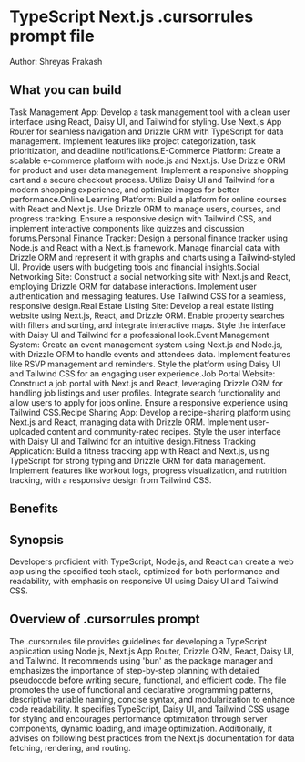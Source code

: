 # TypeScript Next.js .cursorrules prompt file

Author: Shreyas Prakash

## What you can build
Task Management App: Develop a task management tool with a clean user interface using React, Daisy UI, and Tailwind for styling. Use Next.js App Router for seamless navigation and Drizzle ORM with TypeScript for data management. Implement features like project categorization, task prioritization, and deadline notifications.E-Commerce Platform: Create a scalable e-commerce platform with node.js and Next.js. Use Drizzle ORM for product and user data management. Implement a responsive shopping cart and a secure checkout process. Utilize Daisy UI and Tailwind for a modern shopping experience, and optimize images for better performance.Online Learning Platform: Build a platform for online courses with React and Next.js. Use Drizzle ORM to manage users, courses, and progress tracking. Ensure a responsive design with Tailwind CSS, and implement interactive components like quizzes and discussion forums.Personal Finance Tracker: Design a personal finance tracker using Node.js and React with a Next.js framework. Manage financial data with Drizzle ORM and represent it with graphs and charts using a Tailwind-styled UI. Provide users with budgeting tools and financial insights.Social Networking Site: Construct a social networking site with Next.js and React, employing Drizzle ORM for database interactions. Implement user authentication and messaging features. Use Tailwind CSS for a seamless, responsive design.Real Estate Listing Site: Develop a real estate listing website using Next.js, React, and Drizzle ORM. Enable property searches with filters and sorting, and integrate interactive maps. Style the interface with Daisy UI and Tailwind for a professional look.Event Management System: Create an event management system using Next.js and Node.js, with Drizzle ORM to handle events and attendees data. Implement features like RSVP management and reminders. Style the platform using Daisy UI and Tailwind CSS for an engaging user experience.Job Portal Website: Construct a job portal with Next.js and React, leveraging Drizzle ORM for handling job listings and user profiles. Integrate search functionality and allow users to apply for jobs online. Ensure a responsive experience using Tailwind CSS.Recipe Sharing App: Develop a recipe-sharing platform using Next.js and React, managing data with Drizzle ORM. Implement user-uploaded content and community-rated recipes. Style the user interface with Daisy UI and Tailwind for an intuitive design.Fitness Tracking Application: Build a fitness tracking app with React and Next.js, using TypeScript for strong typing and Drizzle ORM for data management. Implement features like workout logs, progress visualization, and nutrition tracking, with a responsive design from Tailwind CSS.

## Benefits


## Synopsis
Developers proficient with TypeScript, Node.js, and React can create a web app using the specified tech stack, optimized for both performance and readability, with emphasis on responsive UI using Daisy UI and Tailwind CSS.

## Overview of .cursorrules prompt
The .cursorrules file provides guidelines for developing a TypeScript application using Node.js, Next.js App Router, Drizzle ORM, React, Daisy UI, and Tailwind. It recommends using 'bun' as the package manager and emphasizes the importance of step-by-step planning with detailed pseudocode before writing secure, functional, and efficient code. The file promotes the use of functional and declarative programming patterns, descriptive variable naming, concise syntax, and modularization to enhance code readability. It specifies TypeScript, Daisy UI, and Tailwind CSS usage for styling and encourages performance optimization through server components, dynamic loading, and image optimization. Additionally, it advises on following best practices from the Next.js documentation for data fetching, rendering, and routing.

